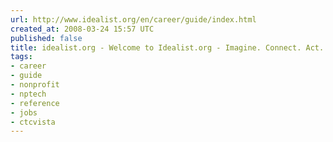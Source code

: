 ```yaml
---
url: http://www.idealist.org/en/career/guide/index.html
created_at: 2008-03-24 15:57 UTC
published: false
title: idealist.org - Welcome to Idealist.org - Imagine. Connect. Act.
tags:
- career
- guide
- nonprofit
- nptech
- reference
- jobs
- ctcvista
---
```



